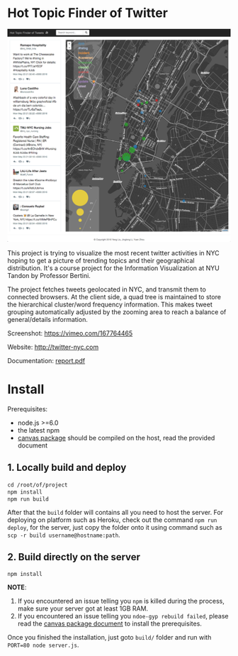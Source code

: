# Hot Topic Finder of Twitter

![](assets/UI.png)

This project is trying to visualize the most recent twitter activities in NYC hoping to get a picture of trending topics and their geographical distribution. It's a course project for the Information Visualization at NYU Tandon by Professor Bertini.

The project fetches tweets geolocated in NYC, and transmit them to connected browsers. At the client side, a quad tree is maintained to store the hierarchical cluster/word frequency information. This makes tweet grouping automatically adjusted by the zooming area to reach a balance of general/details information.

Screenshot: https://vimeo.com/167764465

Website: http://twitter-nyc.com

Documentation: [report.pdf](assets/report.pdf)


# Install

Prerequisites:

- node.js >=6.0
- the latest npm
- [canvas package](https://www.npmjs.com/package/canvas) should be compiled on the host, read the provided document

## 1. Locally build and deploy

```
cd /root/of/project
npm install
npm run build
```

After that the `build` folder will contains all you need to host the server. For deploying on platform such as Heroku, check out the command `npm run deploy`, for the server, just copy the folder onto it using command such as `scp -r build username@hostname:path`.

## 2. Build directly on the server

```
npm install
```

**NOTE**: 

1. If you encountered an issue telling you `npm` is killed during the process, make sure your server got at least 1GB RAM.
2. If you encountered an issue telling you `ndoe-gyp rebuild failed`, please read the [canvas package document](https://www.npmjs.com/package/canvas) to install the prerequisites.

Once you finished the installation, just goto `build/` folder and run with `PORT=80 node server.js`.
